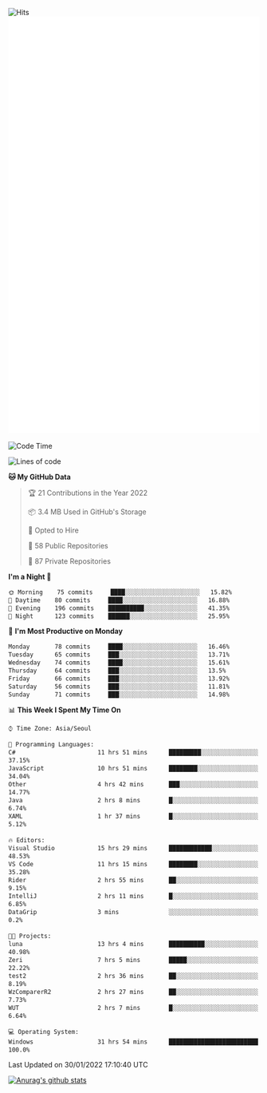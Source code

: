 ![Hits](https://hits.seeyoufarm.com/api/count/incr/badge.svg?url=https%3A%2F%2Fgithub.com%2Fkokose1234&count_bg=%2379C83D&title_bg=%23555555&icon=apple.svg&icon_color=%23E7E7E7&title=hits&edge_flat=false)
<br/>
![Metrics](https://github.com/kokose1234/kokose1234/blob/main/github-metrics.svg)

<!--START_SECTION:waka-->
![Code Time](http://img.shields.io/badge/Code%20Time-418%20hrs%2047%20mins-blue)

![Lines of code](https://img.shields.io/badge/From%20Hello%20World%20I%27ve%20Written-8%20Million%20lines%20of%20code-blue)

**🐱 My GitHub Data** 

> 🏆 21 Contributions in the Year 2022
 > 
> 📦 3.4 MB Used in GitHub's Storage 
 > 
> 💼 Opted to Hire
 > 
> 📜 58 Public Repositories 
 > 
> 🔑 87 Private Repositories  
 > 
**I'm a Night 🦉** 

```text
🌞 Morning    75 commits     ████░░░░░░░░░░░░░░░░░░░░░   15.82% 
🌆 Daytime    80 commits     ████░░░░░░░░░░░░░░░░░░░░░   16.88% 
🌃 Evening    196 commits    ██████████░░░░░░░░░░░░░░░   41.35% 
🌙 Night      123 commits    ██████░░░░░░░░░░░░░░░░░░░   25.95%

```
📅 **I'm Most Productive on Monday** 

```text
Monday       78 commits     ████░░░░░░░░░░░░░░░░░░░░░   16.46% 
Tuesday      65 commits     ███░░░░░░░░░░░░░░░░░░░░░░   13.71% 
Wednesday    74 commits     ████░░░░░░░░░░░░░░░░░░░░░   15.61% 
Thursday     64 commits     ███░░░░░░░░░░░░░░░░░░░░░░   13.5% 
Friday       66 commits     ███░░░░░░░░░░░░░░░░░░░░░░   13.92% 
Saturday     56 commits     ███░░░░░░░░░░░░░░░░░░░░░░   11.81% 
Sunday       71 commits     ███░░░░░░░░░░░░░░░░░░░░░░   14.98%

```


📊 **This Week I Spent My Time On** 

```text
⌚︎ Time Zone: Asia/Seoul

💬 Programming Languages: 
C#                       11 hrs 51 mins      █████████░░░░░░░░░░░░░░░░   37.15% 
JavaScript               10 hrs 51 mins      ████████░░░░░░░░░░░░░░░░░   34.04% 
Other                    4 hrs 42 mins       ███░░░░░░░░░░░░░░░░░░░░░░   14.77% 
Java                     2 hrs 8 mins        █░░░░░░░░░░░░░░░░░░░░░░░░   6.74% 
XAML                     1 hr 37 mins        █░░░░░░░░░░░░░░░░░░░░░░░░   5.12%

🔥 Editors: 
Visual Studio            15 hrs 29 mins      ████████████░░░░░░░░░░░░░   48.53% 
VS Code                  11 hrs 15 mins      ████████░░░░░░░░░░░░░░░░░   35.28% 
Rider                    2 hrs 55 mins       ██░░░░░░░░░░░░░░░░░░░░░░░   9.15% 
IntelliJ                 2 hrs 11 mins       █░░░░░░░░░░░░░░░░░░░░░░░░   6.85% 
DataGrip                 3 mins              ░░░░░░░░░░░░░░░░░░░░░░░░░   0.2%

🐱‍💻 Projects: 
luna                     13 hrs 4 mins       ██████████░░░░░░░░░░░░░░░   40.98% 
Zeri                     7 hrs 5 mins        █████░░░░░░░░░░░░░░░░░░░░   22.22% 
test2                    2 hrs 36 mins       ██░░░░░░░░░░░░░░░░░░░░░░░   8.19% 
WzComparerR2             2 hrs 27 mins       ██░░░░░░░░░░░░░░░░░░░░░░░   7.73% 
WUT                      2 hrs 7 mins        █░░░░░░░░░░░░░░░░░░░░░░░░   6.64%

💻 Operating System: 
Windows                  31 hrs 54 mins      █████████████████████████   100.0%

```


 Last Updated on 30/01/2022 17:10:40 UTC
<!--END_SECTION:waka-->

[![Anurag's github stats](https://github-readme-stats.vercel.app/api?username=kokose1234&theme=dracula)](https://github.com/anuraghazra/github-readme-stats)



	
